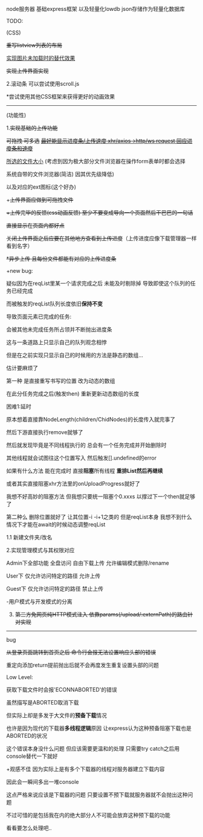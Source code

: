 node服务器 基础express框架 以及轻量化lowdb json存储作为轻量化数据库



TODO:

(CSS)

~~重写listview列表的布局~~

<u>实现图片未加载时的替代效果</u>

~~实现上传界面实现~~



2.滚动条 可以尝试使用scroll.js

*尝试使用其他CSS框架来获得更好的动画效果

****

(功能性)

1.~~实现基础的上传功能~~

~~可拖拽 可多选~~
<u>~~最好能显示进度条/上传速度 xhr/axios->http/ws request 回应进度条和速度~~</u>

<u>所选的文件大小</u> (考虑到因为极大部分文件浏览器在操作form表单时都会选择

系统自带的文件浏览器(简洁) 因其优先级降低)

以及对应的ext图标(这个好办)



+~~上传界面应做到可拖拽文件~~

~~+上传完毕的反馈(css动画反馈) 至少不要变成导向一个页面然后干巴巴的一句话~~

~~直接显示在页面内都好点~~

~~关闭上传界面之后应要在其他地方查看到上传进度~~（上传进度应像下载管理器一样看到名字）



~~*异步上传 且每份文件都能有对应的上传进度条~~

+new bug:

疑似因为在reqList里某一个请求完成之后 未能及时剔除掉 导致即使这个队列的任务已经完成

而被触发的reqList队列长度依旧**保持不变** 

导致页面元素已完成的任务:

会被其他未完成任务所占领并不断抛出进度条



这与一条道路上只显示自己的队列观念相悖

但是在之前实现只显示自己的时候用的方法是静态的数组...



估计要麻烦了

第一种 是直接重写书写的位置 改为动态的数组

在此分任务完成之后(触发then) 重新更新动态数组的长度



困难1:延时

原本想着直接靠NodeLength(children/ChidNodes)的长度传入就完事了 

然后下游直接执行remove就够了

然后就发现毕竟是不同线程执行的 总会有一个任务完成并开始删除时

其他线程就会试图往这个位置写入 然后触发[].undefined的error



如果有什么方法 能在完成时 直接**阻塞**所有线程 **重排List然后再继续**

或者其实直接阻塞xhr方法里的onUploadProgress就好了



我想不好高妙的阻塞方法 但我想只要统一阻塞个0.xxxs 以撑过下一个then就足够了





第二种么 删除位置就好了 让其位置-i -i+1之类的 但是reqList本身 我想不到什么情况下才能在await的时候动态调整reqList



1.1 新建文件夹/改名



2.实现管理模式与其权限对应

Admin下全部功能 全盘访问 自由下载上传 允许编辑模式删除/rename

User下 仅允许访问特定的路径 允许上传

Guest下 仅允许访问特定的路径 禁止上传



-用户模式与开发模式的分离



3. ~~第三方免网页纯HTTP模式注入 依靠params(/upload/:externPath)的路由针对实现~~

****

bug

~~从登录页面跳转到首页之后 命令行会报无法设置响应头部的错误~~

重定向添加return提前抛出后就不会再度发生重复设置头部的问题



Low Level:

获取下载文件时会报'ECONNABORTED'的错误 

虽然描写是ABORTED取消下载



但实际上却是多发于大文件的**预备下载**情况

也许是因为现代的下载器**多线程逻辑**原因 让express认为这种预备阻塞下载也是ABORTED的状况



这个错误本身没什么问题 但应该需要更温和的处理 只需要try catch之后用console替代一下就好



+观感不佳 因为实际上是有多个下载器的线程对服务器建立下载内容

因此会一瞬间多出一堆console



这点严格来说应该是下载器的问题 只要设置不预下载就服务器就不会抛出这种问题

不过可惜的是包括我在内的绝大部分人不可能会放弃这种预下载的功能



看看要怎么处理吧..